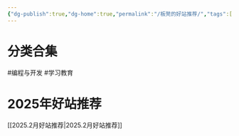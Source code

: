 ```yaml
---
{"dg-publish":true,"dg-home":true,"permalink":"/板凳的好站推荐/","tags":["gardenEntry"],"dgPassFrontmatter":true,"noteIcon":"","updated":"2025-02-27T14:52:41.450+08:00"}
---
```


# 分类合集
#编程与开发 #学习教育 
# 2025年好站推荐

[[2025.2月好站推荐\|2025.2月好站推荐]]
